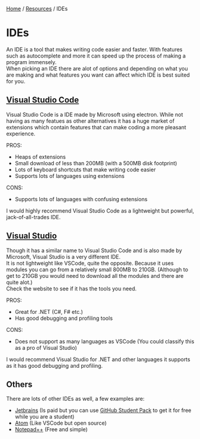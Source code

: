 [Home](https://coding.mwsc.team) / [Resources](https://coding.mwsc.team/resources.html) / IDEs  

# IDEs
An IDE is a tool that makes writing code easier and faster. With features such as autocomplete and more it can speed up the process of making a program immensely.  
When picking an IDE there are alot of options and depending on what you are making and what features you want can affect which IDE is best suited for you.

## [Visual Studio Code](https://code.visualstudio.com/)
Visual Studio Code is a IDE made by Microsoft using electron.
While not having as many featues as other alternatives it has a huge market of extensions which contain features that can make coding a more pleasant experience.

PROS:
- Heaps of extensions
- Small download of less than 200MB (with a 500MB disk footprint)
- Lots of keyboard shortcuts that make writing code easier
- Supports lots of languages using extensions

CONS:
- Supports lots of languages with confusing extensions

I would highly recommend Visual Studio Code as a lightweight but powerful, jack-of-all-trades IDE.

## [Visual Studio](https://visualstudio.microsoft.com/)
Though it has a similar name to Visual Studio Code and is also made by Microsoft, Visual Studio is a very different IDE.  
It is not lightweight like VSCode, quite the opposite. Because it uses modules you can go from a relatively small 800MB to 210GB. 
(Although to get to 210GB you would need to download all the modules and there are quite alot.)  
Check the website to see if it has the tools you need.

PROS:
- Great for .NET (C#, F# etc.) 
- Has good debugging and profiling tools

CONS:
- Does not support as many languages as VSCode (You could classify this as a pro of Visual Studio)

I would recommend Visual Studio for .NET and other languages it supports as it has good debugging and profiling.

## Others
There are lots of other IDEs as well, a few examples are:
- [Jetbrains](https://www.jetbrains.com/) (Is paid but you can use [GitHub Student Pack](https://education.github.com/pack) to get it for free while you are a student)
- [Atom](https://atom.io/) (Like VSCode but open source)
- [Notepad++](https://notepad-plus-plus.org/downloads/) (Free and simple)
